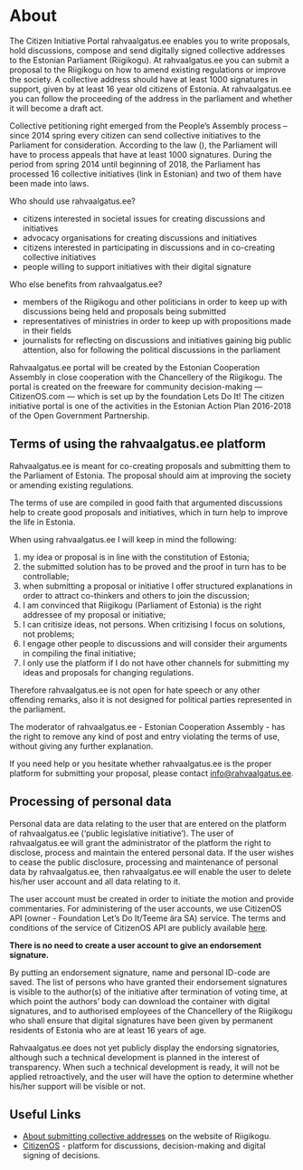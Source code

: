 # About

The Citizen Initiative Portal rahvaalgatus.ee enables you to write proposals, hold discussions, compose and send digitally signed collective addresses to the Estonian Parliament (Riigikogu). At rahvaalgatus.ee you can submit a proposal to the Riigikogu on how to amend existing regulations or improve the society. A collective address should have at least 1000 signatures in support, given by at least 16 year old citizens of Estonia. At rahvaalgatus.ee you can follow the proceeding of the address in the parliament and whether it will become a draft act.

Collective petitioning right emerged from the People’s Assembly process – since 2014 spring every citizen can send collective initiatives to the Parliament for consideration. According to the law (), the Parliament will have to process appeals that have at least 1000 signatures. During the period from spring 2014 until beginning of 2018, the Parliament has processed 16 collective initiatives (link in Estonian) and two of them have been made into laws.

Who should use rahvaalgatus.ee?

- citizens interested in societal issues for creating discussions and initiatives
- advocacy organisations for creating discussions and initiatives
- citizens interested in participating in discussions and in co-creating collective initiatives
- people willing to support initiatives with their digital signature

Who else benefits from rahvaalgatus.ee?

- members of the Riigikogu and other politicians in order to keep up with discussions being held and proposals being submitted
- representatives of ministries in order to keep up with propositions made in their fields
- journalists for reflecting on discussions and initiatives gaining big public attention, also for following the political discussions in the parliament

Rahvaalgatus.ee portal will be created by the Estonian Cooperation Assembly in close cooperation with the Chancellery of the Riigikogu. The portal is created on the freeware for community decision-making — CitizenOS.com — which is set up by the foundation Lets Do It! The citizen initiative portal is one of the activities in the Estonian Action Plan 2016-2018 of the Open Government Partnership.


## <a id="tos"></a> Terms of using the rahvaalgatus.ee platform

Rahvaalgatus.ee is meant for co-creating proposals and submitting them to the Parliament of Estonia. The proposal should aim at improving the society or amending existing regulations.

The terms of use are compiled in good faith that argumented discussions help to create good proposals and initiatives, which in turn help to improve the life in Estonia.

When using rahvaalgatus.ee I will keep in mind the following:

1. my idea or proposal is in line with the constitution of Estonia;
2. the submitted solution has to be proved and the proof in turn has to be controllable;
3. when submitting a proposal or initiative I offer structured explanations in order to attract co-thinkers and others to join the discussion;
4. I am convinced that Riigikogu (Parliament of Estonia) is the right addressee of my proposal or initiative;
5. I can critisize ideas, not persons. When critizising I focus on solutions, not problems;
6. I engage other people to discussions and will consider their arguments in compiling the final initiative;
7. I only use the platform if I do not have other channels for submitting my ideas and proposals for changing regulations.

Therefore rahvaalgatus.ee is not open for hate speech or any other offending remarks, also it is not designed for political parties represented in the parliament.

The moderator of rahvaalgatus.ee - Estonian Cooperation Assembly - has the right to remove any kind of post and entry violating the terms of use, without giving any further explanation.

If you need help or you hesitate whether rahvaalgatus.ee is the proper platform for submitting your proposal, please contact info@rahvaalgatus.ee.


## Processing of personal data
Personal data are data relating to the user that are entered on the platform of rahvaalgatus.ee (‘public legislative initiative’). The user of rahvaalgatus.ee will grant the administrator of the platform the right to disclose, process and maintain the entered personal data. If the user wishes to cease the public disclosure, processing and maintenance of personal data by rahvaalgatus.ee, then rahvaalgatus.ee will enable the user to delete his/her user account and all data relating to it.

The user account must be created in order to initiate the motion and provide commentaries.
For administering of the user accounts, we use CitizenOS API (owner - Foundation Let’s Do It/Teeme ära SA) service. The terms and conditions of the service of CitizenOS API are publicly available [here](https://citizenos.com/et/topics/7abdd244-d45b-40d3-997c-a6290d4e972c).

**There is no need to create a user account to give an endorsement signature.**

By putting an endorsement signature, name and personal ID-code are saved.
The list of persons who have granted their endorsement signatures is visible to the author(s) of the initiative after termination of voting time, at which point the authors’ body can download the container with digital signatures, and to authorised employees of the Chancellery of the Riigikogu who shall ensure that digital signatures have been given by permanent residents of Estonia who are at least 16 years of age.

Rahvaalgatus.ee does not yet publicly display the endorsing signatories, although such a technical development is planned in the interest of transparency. When such a technical development is ready, it will not be applied retroactively, and the user will have the option to determine whether his/her support will be visible or not.


## Useful Links

- [About submitting collective addresses](https://www.riigikogu.ee/en/introduction-and-history/have-your-say/submit-collective-address/) on the website of Riigikogu.
- [CitizenOS](https://citizenos.com) - platform for discussions, decision-making and digital signing of decisions.
